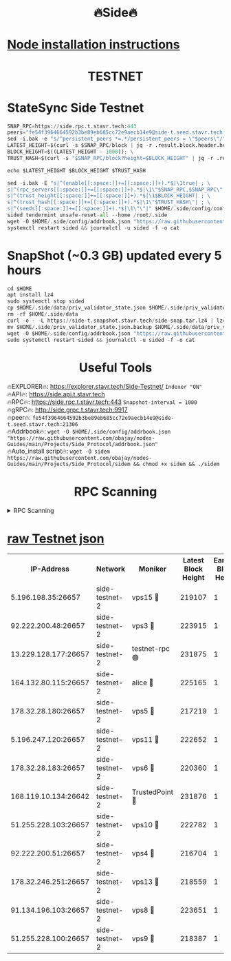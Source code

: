 <h1 align="center"> 🔥Side🔥</h1>

[Node installation instructions](https://github.com/obajay/nodes-Guides/tree/main/Projects/Side_Protocol)
=

<h1 align="center"> TESTNET</h1>

# StateSync Side Testnet
```python
SNAP_RPC=https://side.rpc.t.stavr.tech:443
peers="fe54f3964664592b3be89eb685cc72e9aecb14e9@side-t.seed.stavr.tech:21306"
sed -i.bak -e "s/^persistent_peers *=.*/persistent_peers = \"$peers\"/" $HOME/.side/config/config.toml
LATEST_HEIGHT=$(curl -s $SNAP_RPC/block | jq -r .result.block.header.height); \
BLOCK_HEIGHT=$((LATEST_HEIGHT - 1000)); \
TRUST_HASH=$(curl -s "$SNAP_RPC/block?height=$BLOCK_HEIGHT" | jq -r .result.block_id.hash)

echo $LATEST_HEIGHT $BLOCK_HEIGHT $TRUST_HASH

sed -i.bak -E "s|^(enable[[:space:]]+=[[:space:]]+).*$|\1true| ; \
s|^(rpc_servers[[:space:]]+=[[:space:]]+).*$|\1\"$SNAP_RPC,$SNAP_RPC\"| ; \
s|^(trust_height[[:space:]]+=[[:space:]]+).*$|\1$BLOCK_HEIGHT| ; \
s|^(trust_hash[[:space:]]+=[[:space:]]+).*$|\1\"$TRUST_HASH\"| ; \
s|^(seeds[[:space:]]+=[[:space:]]+).*$|\1\"\"|" $HOME/.side/config/config.toml
sided tendermint unsafe-reset-all --home /root/.side
wget -O $HOME/.side/config/addrbook.json "https://raw.githubusercontent.com/obajay/nodes-Guides/main/Projects/Side_Protocol/addrbook.json"
systemctl restart sided && journalctl -u sided -f -o cat
```
# SnapShot (~0.3 GB) updated every 5 hours
```python
cd $HOME
apt install lz4
sudo systemctl stop sided
cp $HOME/.side/data/priv_validator_state.json $HOME/.side/priv_validator_state.json.backup
rm -rf $HOME/.side/data
curl -o - -L https://side-t.snapshot.stavr.tech/side-snap.tar.lz4 | lz4 -c -d - | tar -x -C $HOME/.side --strip-components 2
mv $HOME/.side/priv_validator_state.json.backup $HOME/.side/data/priv_validator_state.json
wget -O $HOME/.side/config/addrbook.json "https://raw.githubusercontent.com/obajay/nodes-Guides/main/Projects/Side_Protocol/addrbook.json"
sudo systemctl restart sided && journalctl -u sided -f -o cat
```
 <h1 align="center"> Useful Tools</h1>
 
🔥EXPLORER🔥: https://explorer.stavr.tech/Side-Testnet/        `Indexer "ON"` \
🔥API🔥:      https://side.api.t.stavr.tech \
🔥RPC🔥:      https://side.rpc.t.stavr.tech:443              `Snapshot-interval = 1000` \
🔥gRPC🔥:     http://side.grpc.t.stavr.tech:9917 \
🔥peer🔥:     `fe54f3964664592b3be89eb685cc72e9aecb14e9@side-t.seed.stavr.tech:21306` \
🔥Addrbook🔥: ```wget -O $HOME/.side/config/addrbook.json "https://raw.githubusercontent.com/obajay/nodes-Guides/main/Projects/Side_Protocol/addrbook.json"``` \
🔥Auto_install script🔥:  `wget -O sidem https://raw.githubusercontent.com/obajay/nodes-Guides/main/Projects/Side_Protocol/sidem && chmod +x sidem && ./sidem`

<h1 align="center"> RPC Scanning</h1>

<details>
<summary>RPC Scanning</summary>

<h2 align="center"> We scan nodes in real time every 4 hours. And we provide the final result of RPC endpoints.
We cannot influence the operation of these nodes in any way. </h2>


```python
If Voting Power is higher than 0 --> then the Node is a validator of the network and may be subject to attack and be a potential threat to the chain.
```
```python
We marked such validators with a red symbol
```

</details>

[raw Testnet json](https://rpc-check.sidet.stavr.tech/sidet/rpc-sidet-result.json)
=


<table><tr><th>IP-Address</th><th>Network</th><th>Moniker</th><th>Latest Block Height</th><th>Earliest Block Height</th><th>Catching Up</th><th>Tx Index</th><th>Voting Power</th><th>Scan Time</th></tr><tr><td>5.196.198.35:26657</td><td>side-testnet-2</td><td>vps15 🔴</td><td>219107</td><td>1</td><td>False</td><td>on</td><td>107</td><td>2024-03-09T17:29:59.540759230UTC</td></tr><tr><td>92.222.200.48:26657</td><td>side-testnet-2</td><td>vps3 🔴</td><td>223915</td><td>1</td><td>False</td><td>on</td><td>90</td><td>2024-03-09T17:30:00.531027838UTC</td></tr><tr><td>13.229.128.177:26657</td><td>side-testnet-2</td><td>testnet-rpc 🟢</td><td>231875</td><td>1</td><td>False</td><td>on</td><td>0</td><td>2024-03-09T17:30:01.748908635UTC</td></tr><tr><td>164.132.80.115:26657</td><td>side-testnet-2</td><td>alice 🔴</td><td>225165</td><td>1</td><td>False</td><td>on</td><td>90</td><td>2024-03-09T17:30:02.846364171UTC</td></tr><tr><td>178.32.28.180:26657</td><td>side-testnet-2</td><td>vps5 🔴</td><td>217219</td><td>1</td><td>False</td><td>on</td><td>90</td><td>2024-03-09T17:30:03.809542120UTC</td></tr><tr><td>5.196.247.120:26657</td><td>side-testnet-2</td><td>vps11 🔴</td><td>222652</td><td>1</td><td>False</td><td>on</td><td>90</td><td>2024-03-09T17:30:04.922374490UTC</td></tr><tr><td>178.32.28.183:26657</td><td>side-testnet-2</td><td>vps6 🔴</td><td>220360</td><td>1</td><td>False</td><td>on</td><td>90</td><td>2024-03-09T17:30:07.933171184UTC</td></tr><tr><td>168.119.10.134:26642</td><td>side-testnet-2</td><td>TrustedPoint 🔴</td><td>231876</td><td>1</td><td>False</td><td>off</td><td>20038680</td><td>2024-03-09T17:30:08.151667930UTC</td></tr><tr><td>51.255.228.103:26657</td><td>side-testnet-2</td><td>vps10 🔴</td><td>222782</td><td>1</td><td>False</td><td>on</td><td>90</td><td>2024-03-09T17:30:09.118957145UTC</td></tr><tr><td>92.222.200.51:26657</td><td>side-testnet-2</td><td>vps4 🔴</td><td>216704</td><td>1</td><td>False</td><td>on</td><td>90</td><td>2024-03-09T17:30:12.178834751UTC</td></tr><tr><td>178.32.246.251:26657</td><td>side-testnet-2</td><td>vps13 🔴</td><td>218559</td><td>1</td><td>False</td><td>on</td><td>90</td><td>2024-03-09T17:30:13.305121016UTC</td></tr><tr><td>91.134.196.103:26657</td><td>side-testnet-2</td><td>vps8 🔴</td><td>223651</td><td>1</td><td>False</td><td>on</td><td>165</td><td>2024-03-09T17:30:16.717227437UTC</td></tr><tr><td>51.255.228.100:26657</td><td>side-testnet-2</td><td>vps9 🔴</td><td>218387</td><td>1</td><td>False</td><td>on</td><td>90</td><td>2024-03-09T17:30:17.798284242UTC</td></tr></table>